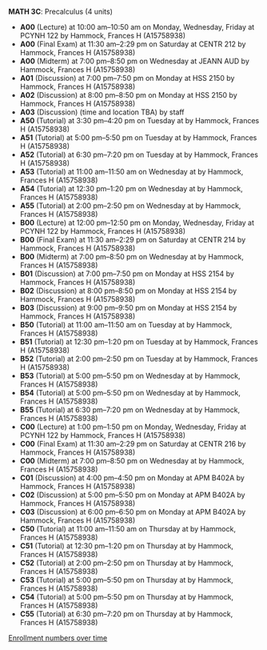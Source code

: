 **MATH 3C**: Precalculus (4 units)

- **A00** (Lecture) at 10:00 am–10:50 am on Monday, Wednesday, Friday at PCYNH 122 by Hammock, Frances H (A15758938)
- **A00** (Final Exam) at 11:30 am–2:29 pm on Saturday at CENTR 212 by Hammock, Frances H (A15758938)
- **A00** (Midterm) at 7:00 pm–8:50 pm on Wednesday at JEANN AUD by Hammock, Frances H (A15758938)
- **A01** (Discussion) at 7:00 pm–7:50 pm on Monday at HSS 2150 by Hammock, Frances H (A15758938)
- **A02** (Discussion) at 8:00 pm–8:50 pm on Monday at HSS 2150 by Hammock, Frances H (A15758938)
- **A03** (Discussion) (time and location TBA) by staff
- **A50** (Tutorial) at 3:30 pm–4:20 pm on Tuesday at   by Hammock, Frances H (A15758938)
- **A51** (Tutorial) at 5:00 pm–5:50 pm on Tuesday at   by Hammock, Frances H (A15758938)
- **A52** (Tutorial) at 6:30 pm–7:20 pm on Tuesday at   by Hammock, Frances H (A15758938)
- **A53** (Tutorial) at 11:00 am–11:50 am on Wednesday at   by Hammock, Frances H (A15758938)
- **A54** (Tutorial) at 12:30 pm–1:20 pm on Wednesday at   by Hammock, Frances H (A15758938)
- **A55** (Tutorial) at 2:00 pm–2:50 pm on Wednesday at   by Hammock, Frances H (A15758938)
- **B00** (Lecture) at 12:00 pm–12:50 pm on Monday, Wednesday, Friday at PCYNH 122 by Hammock, Frances H (A15758938)
- **B00** (Final Exam) at 11:30 am–2:29 pm on Saturday at CENTR 214 by Hammock, Frances H (A15758938)
- **B00** (Midterm) at 7:00 pm–8:50 pm on Wednesday at   by Hammock, Frances H (A15758938)
- **B01** (Discussion) at 7:00 pm–7:50 pm on Monday at HSS 2154 by Hammock, Frances H (A15758938)
- **B02** (Discussion) at 8:00 pm–8:50 pm on Monday at HSS 2154 by Hammock, Frances H (A15758938)
- **B03** (Discussion) at 9:00 pm–9:50 pm on Monday at HSS 2154 by Hammock, Frances H (A15758938)
- **B50** (Tutorial) at 11:00 am–11:50 am on Tuesday at   by Hammock, Frances H (A15758938)
- **B51** (Tutorial) at 12:30 pm–1:20 pm on Tuesday at   by Hammock, Frances H (A15758938)
- **B52** (Tutorial) at 2:00 pm–2:50 pm on Tuesday at   by Hammock, Frances H (A15758938)
- **B53** (Tutorial) at 5:00 pm–5:50 pm on Wednesday at   by Hammock, Frances H (A15758938)
- **B54** (Tutorial) at 5:00 pm–5:50 pm on Wednesday at   by Hammock, Frances H (A15758938)
- **B55** (Tutorial) at 6:30 pm–7:20 pm on Wednesday at   by Hammock, Frances H (A15758938)
- **C00** (Lecture) at 1:00 pm–1:50 pm on Monday, Wednesday, Friday at PCYNH 122 by Hammock, Frances H (A15758938)
- **C00** (Final Exam) at 11:30 am–2:29 pm on Saturday at CENTR 216 by Hammock, Frances H (A15758938)
- **C00** (Midterm) at 7:00 pm–8:50 pm on Wednesday at   by Hammock, Frances H (A15758938)
- **C01** (Discussion) at 4:00 pm–4:50 pm on Monday at APM B402A by Hammock, Frances H (A15758938)
- **C02** (Discussion) at 5:00 pm–5:50 pm on Monday at APM B402A by Hammock, Frances H (A15758938)
- **C03** (Discussion) at 6:00 pm–6:50 pm on Monday at APM B402A by Hammock, Frances H (A15758938)
- **C50** (Tutorial) at 11:00 am–11:50 am on Thursday at   by Hammock, Frances H (A15758938)
- **C51** (Tutorial) at 12:30 pm–1:20 pm on Thursday at   by Hammock, Frances H (A15758938)
- **C52** (Tutorial) at 2:00 pm–2:50 pm on Thursday at   by Hammock, Frances H (A15758938)
- **C53** (Tutorial) at 5:00 pm–5:50 pm on Thursday at   by Hammock, Frances H (A15758938)
- **C54** (Tutorial) at 5:00 pm–5:50 pm on Thursday at   by Hammock, Frances H (A15758938)
- **C55** (Tutorial) at 6:30 pm–7:20 pm on Thursday at   by Hammock, Frances H (A15758938)

[Enrollment numbers over time](./MATH3C.tsv)
